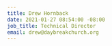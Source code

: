 ```yaml
---
title: Drew Hornback
date: 2021-01-27 08:54:00 -08:00
job_title: Technical Director
email: drew@daybreakchurch.org
---
```


